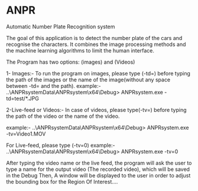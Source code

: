 # ANPR
Automatic Number Plate Recognition system

The goal of this application is to detect the number plate of the cars and recognise the characters. It combines the image processing methods and the machine learning algorithms to limit the human interface.

The Program has two options: (images) and  (Videos)

1- Images:-
To run the program on images, please type  (-td=) before typing the path of the images or the name of the image(without any space between -td= and the path).
example:-
..\ANPRsystemData\ANPRsystem\x64\Debug> ANPRsystem.exe -td=test/*.JPG


2-Live-feed or Videos:-
In case of videos, please type(-tv=) before typing the path of the video or the name of the video.

example:-
..\ANPRsystemData\ANPRsystem\x64\Debug> ANPRsystem.exe -tv=Video1.MOV

For Live-feed, please type (-tv=0)
example:-
 ..\ANPRsystemData\ANPRsystem\x64\Debug> ANPRsystem.exe -tv=0

After typing the video name or the live feed, the program will ask the user to type a name for the output video (The recorded video), which will be saved in the Debug
Then, A window will be displayed to the user in order to adjust the bounding box for the Region Of Interest....



